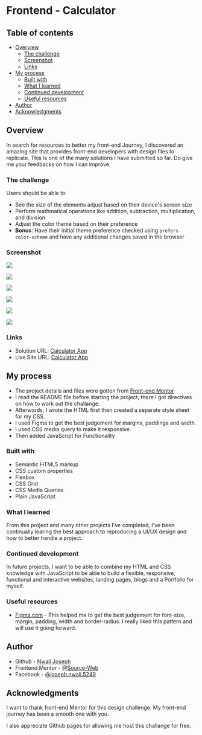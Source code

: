 # Frontend - Calculator

## Table of contents

- [Overview](#overview)
  - [The challenge](#the-challenge)
  - [Screenshot](#screenshot)
  - [Links](#links)
- [My process](#my-process)
  - [Built with](#built-with)
  - [What I learned](#what-i-learned)
  - [Continued development](#continued-development)
  - [Useful resources](#useful-resources)
- [Author](#author)
- [Acknowledgments](#acknowledgments)


## Overview
In search for resources to better my front-end Journey, I discovered an amazing site that provides front-end developers with design files to replicate. This is one of the many solutions I have submitted so far. Do give me your feedbacks on how I can improve.

### The challenge

Users should be able to:

- See the size of the elements adjust based on their device's screen size
- Perform mathmatical operations like addition, subtraction, multiplication, and division
- Adjust the color theme based on their preference
- **Bonus**: Have their initial theme preference checked using `prefers-color-scheme` and have any additional changes saved in the browser

### Screenshot

![](./screenshots/screencapture-Desktop-Theme-1.png)

![](./screenshots/screencapture-Desktop-Theme-2.png)

![](./screenshots/screencapture-Desktop-Theme-3.png)

![](./screenshots/screencapture-Mobile-Theme-1.png)

![](./screenshots/screencapture-Mobile-Theme-2.png)

![](./screenshots/screencapture-Mobile-Theme-3.png)


### Links

- Solution URL: [Calculator App](https://www.frontendmentor.io/challenges/nft-preview-card-component-SbdUL_w0U/hub/responsive-nft-product-preview-card-using-css-flex-box-88Fo1Ar5jY)
- Live Site URL: [Calculator App](https://source-web.github.io/calculator-main-app/)

## My process

- The project details and files were gotten from [Front-end Mentor](https://www.frontendmentor.io)
- I read the README file before starting the project, there I got directives on how to work out the challange.
- Afterwards, I wrote the HTML first then created a separate style sheet for my CSS.
- I used Figma to get the best judgement for margins, paddings and width.
- I used CSS media query to make it responsive.
- Then added JavaScript for Functionality

### Built with

- Semantic HTML5 markup
- CSS custom properties
- Flexbox
- CSS Grid
- CSS Media Queries
- Plain JavaScript

### What I learned

From this project and many other projects I've completed, I've been continually learing the best approach to reproducing a UI/UX design and how to better handle a project.

### Continued development

In future projects, I want to be able to combine my HTML and CSS knowledge with JavaScript to be able to build a flexible, responsive, functional and interactive websites, landing pages, blogs and a Portfolio for myself.

### Useful resources

- [Figma.com](https://figma.com) - This helped me to get the best judgement for font-size, margin, padding, width and border-radius. I really liked this pattern and will use it going forward.

## Author

- Github - [Nwali Joseph](https://github.com/Source-Web)
- Frontend Mentor - [@Source-Web](https://www.frontendmentor.io/profile/Source-Web)
- Facebook - [@joseph.nwali.5249](https://www.facebook.com/joseph.nwali.5249)



## Acknowledgments

I want to thank front-end Mentor for this design challenge. My front-end journey has been a smooth one with you.

I also appreciate Github pages for allowing me host this challange for free.
